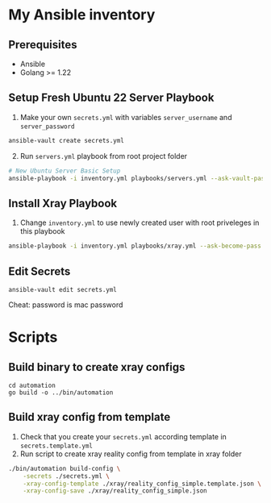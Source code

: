 # My Ansible inventory

## Prerequisites

- Ansible
- Golang >= 1.22

## Setup Fresh Ubuntu 22 Server Playbook

1. Make your own `secrets.yml` with variables `server_username` and `server_password`

```sh
ansible-vault create secrets.yml
```

2. Run `servers.yml` playbook from root project folder

```sh
# New Ubuntu Server Basic Setup
ansible-playbook -i inventory.yml playbooks/servers.yml --ask-vault-pass
```

## Install Xray Playbook

1. Change `inventory.yml` to use newly created user with root priveleges in this playbook

```sh
ansible-playbook -i inventory.yml playbooks/xray.yml --ask-become-pass
```

## Edit Secrets

```
ansible-vault edit secrets.yml
```

Cheat: password is mac password


# Scripts

## Build binary to create xray configs

```
cd automation
go build -o ../bin/automation
```

## Build xray config from template

1. Check that you create your `secrets.yml` according template in `secrets.template.yml`
2. Run script to create xray reality config from template in xray folder

```sh
./bin/automation build-config \
    -secrets ./secrets.yml \
    -xray-config-template ./xray/reality_config_simple.template.json \
    -xray-config-save ./xray/reality_config_simple.json
```